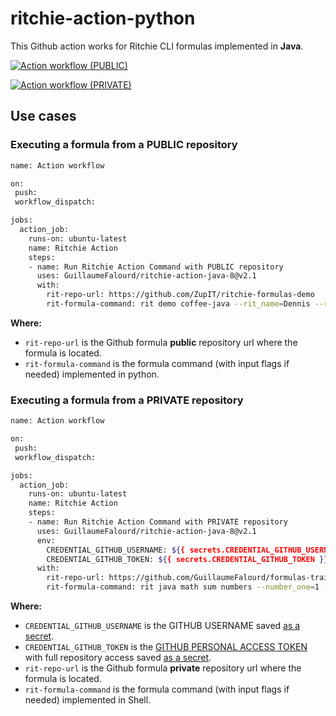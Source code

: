 # ritchie-action-python

This Github action works for Ritchie CLI formulas implemented in **Java**.

[![Action workflow (PUBLIC)](https://github.com/GuillaumeFalourd/ritchie-action-java-8/actions/workflows/public-repo-demo-workflow.yml/badge.svg)](https://github.com/GuillaumeFalourd/ritchie-action-java-8/actions/workflows/public-repo-demo-workflow.yml)

[![Action workflow (PRIVATE)](https://github.com/GuillaumeFalourd/ritchie-action-java-8/actions/workflows/private-repo-demo-workflow.yml/badge.svg)](https://github.com/GuillaumeFalourd/ritchie-action-java-8/actions/workflows/private-repo-demo-workflow.yml)

## Use cases

### Executing a formula from a PUBLIC repository

```bash
name: Action workflow

on:
 push:
 workflow_dispatch:

jobs:
  action_job:
    runs-on: ubuntu-latest
    name: Ritchie Action
    steps:
    - name: Run Ritchie Action Command with PUBLIC repository
      uses: GuillaumeFalourd/ritchie-action-java-8@v2.1
      with:
        rit-repo-url: https://github.com/ZupIT/ritchie-formulas-demo
        rit-formula-command: rit demo coffee-java --rit_name=Dennis --rit_coffee_type=espresso --rit_delivery=false
```

**Where:**

- `rit-repo-url` is the Github formula **public** repository url where the formula is located.
- `rit-formula-command` is the formula command (with input flags if needed) implemented in python.

### Executing a formula from a PRIVATE repository

```bash
name: Action workflow

on:
 push:
 workflow_dispatch:

jobs:
  action_job:
    runs-on: ubuntu-latest
    name: Ritchie Action
    steps:
    - name: Run Ritchie Action Command with PRIVATE repository
      uses: GuillaumeFalourd/ritchie-action-java-8@v2.1
      env:
        CREDENTIAL_GITHUB_USERNAME: ${{ secrets.CREDENTIAL_GITHUB_USERNAME }}
        CREDENTIAL_GITHUB_TOKEN: ${{ secrets.CREDENTIAL_GITHUB_TOKEN }}
      with:
        rit-repo-url: https://github.com/GuillaumeFalourd/formulas-training
        rit-formula-command: rit java math sum numbers --number_one=1 --number_two=2
```

**Where:**

- `CREDENTIAL_GITHUB_USERNAME` is the GITHUB USERNAME saved [as a secret](https://docs.github.com/en/actions/reference/encrypted-secrets).
- `CREDENTIAL_GITHUB_TOKEN` is the [GITHUB PERSONAL ACCESS TOKEN](https://github.com/settings/tokens) with full repository access saved [as a secret](https://docs.github.com/en/actions/reference/encrypted-secrets).
- `rit-repo-url` is the Github formula **private** repository url where the formula is located.
- `rit-formula-command` is the formula command (with input flags if needed) implemented in Shell.

